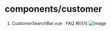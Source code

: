# components/customer

1. CustomerSearchBar.vue : FAQ 페이지
   ![image](https://user-images.githubusercontent.com/78536273/118074350-a9f32180-b3e8-11eb-82e5-cd303a4d34f0.png)